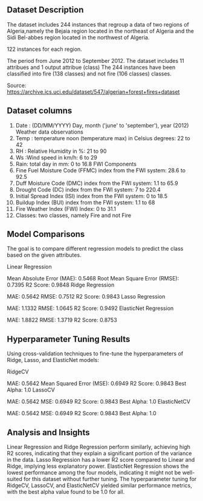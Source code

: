 ## Dataset Description
The dataset includes 244 instances that regroup a data of two regions of Algeria,namely the Bejaia region located in the northeast of Algeria and the Sidi Bel-abbes region located in the northwest of Algeria.

122 instances for each region. 

The period from June 2012 to September 2012. 
The dataset includes 11 attribues and 1 output attribue (class)
The 244 instances have been classified into fire (138 classes) and not fire (106 classes) classes.

Source: https://archive.ics.uci.edu/dataset/547/algerian+forest+fires+dataset

## Dataset columns
1. Date : (DD/MM/YYYY) Day, month ('june' to 'september'), year (2012)
Weather data observations 
2. Temp : temperature noon (temperature max)  in Celsius degrees: 22 to 42
3. RH : Relative Humidity in %: 21 to 90 
4. Ws :Wind speed in km/h: 6 to 29 
5. Rain: total day in mm: 0 to 16.8
FWI Components  
6. Fine Fuel Moisture Code (FFMC) index from the FWI system: 28.6 to 92.5 
7. Duff Moisture Code (DMC) index from the FWI system: 1.1 to 65.9 
8. Drought Code (DC) index from the FWI system:  7 to 220.4
9. Initial Spread Index (ISI) index from the FWI system: 0 to 18.5 
10. Buildup Index (BUI) index from the FWI system: 1.1 to 68
11. Fire Weather Index (FWI) Index: 0 to 31.1
12. Classes: two classes, namely   Fire and not Fire

## Model Comparisons
The goal is to compare different regression models to predict the class based on the given attributes.

Linear Regression

Mean Absolute Error (MAE): 0.5468
Root Mean Square Error (RMSE): 0.7395
R2 Score: 0.9848
Ridge Regression

MAE: 0.5642
RMSE: 0.7512
R2 Score: 0.9843
Lasso Regression

MAE: 1.1332
RMSE: 1.0645
R2 Score: 0.9492
ElasticNet Regression

MAE: 1.8822
RMSE: 1.3719
R2 Score: 0.8753

## Hyperparameter Tuning Results
Using cross-validation techniques to fine-tune the hyperparameters of Ridge, Lasso, and ElasticNet models:

RidgeCV

MAE: 0.5642
Mean Squared Error (MSE): 0.6949
R2 Score: 0.9843
Best Alpha: 1.0
LassoCV

MAE: 0.5642
MSE: 0.6949
R2 Score: 0.9843
Best Alpha: 1.0
ElasticNetCV

MAE: 0.5642
MSE: 0.6949
R2 Score: 0.9843
Best Alpha: 1.0

## Analysis and Insights
Linear Regression and Ridge Regression perform similarly, achieving high R2 scores, indicating that they explain a significant portion of the variance in the data.
Lasso Regression has a lower R2 score compared to Linear and Ridge, implying less explanatory power.
ElasticNet Regression shows the lowest performance among the four models, indicating it might not be well-suited for this dataset without further tuning.
The hyperparameter tuning for RidgeCV, LassoCV, and ElasticNetCV yielded similar performance metrics, with the best alpha value found to be 1.0 for all.
